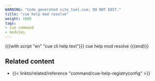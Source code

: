 ```yaml
---
WARNING: "Code generated site_tool.cue; DO NOT EDIT."
title: "cue help mod resolve"
weight: 1000
tags:
- cue command
- modules
---
```


{{{with script "en" "cue cli help text"}}}
cue help mod resolve
{{{end}}}

## Related content

- {{< linkto/related/reference "command/cue-help-registryconfig" >}}